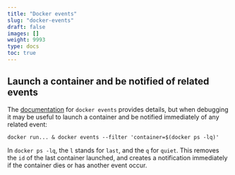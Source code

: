 ```yaml
---
title: "Docker events"
slug: "docker-events"
draft: false
images: []
weight: 9993
type: docs
toc: true
---
```


## Launch a container and be notified of related events
The [documentation][1] for `docker events` provides details, but when debugging it may be useful to launch a container and be notified immediately of any related event: 

`docker run... & docker events --filter 'container=$(docker ps -lq)'`

In `docker ps -lq`, the `l` stands for `last`, and the `q` for `quiet`. This removes the `id` of the last container launched, and creates a notification immediately if the container dies or has another event occur.


  [1]: https://docs.docker.com/engine/reference/commandline/events/

